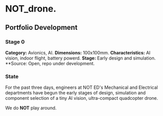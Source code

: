# NOT_drone.

## Portfolio Development
### Stage 0

**Category:** Avionics, AI.
**Dimensions:** 100x100mm.
**Characteristics:** AI vision, indoor flight, battery powerd.
**Stage:** Early design and simulation.
**Source: Open, repo under development.

### State 
For the past three days, engineers at NOT ED's Mechanical and Electrical departments have begun the early stages of design, simulation and component selection of a tiny AI vision, ultra-compact quadcopter drone.

We do **NOT** play around.

